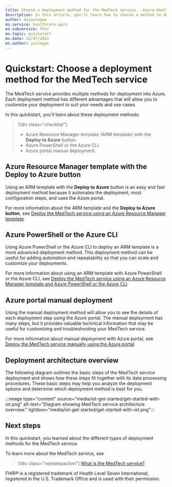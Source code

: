 ```yaml
---
title: Choose a deployment method for the MedTech service - Azure Health Data Services
description: In this article, you'll learn how to choose a method to deploy the MedTech service.
author: msjasteppe
ms.service: healthcare-apis
ms.subservice: fhir
ms.topic: quickstart
ms.date: 12/07/2022
ms.author: jasteppe
---
```


# Quickstart: Choose a deployment method for the MedTech service

The MedTech service provides multiple methods for deployment into Azure. Each deployment method has different advantages that will allow you to customize your deployment to suit your needs and use cases.

In this quickstart, you'll learn about these deployment methods:

> [!div class="checklist"]
> - Azure Resource Manager template (ARM template) with the **Deploy to Azure** button.
> - Azure PowerShell or the Azure CLI.
> - Azure portal manual deployment. 

## Azure Resource Manager template with the Deploy to Azure button

Using an ARM template with the **Deploy to Azure** button is an easy and fast deployment method because it automates the deployment, most configuration steps, and uses the Azure portal.

For more information about the ARM template and the **Deploy to Azure button**, see [Deploy the MedTech service using an Azure Resource Manager template](deploy-new-button.md).

## Azure PowerShell or the Azure CLI

Using Azure PowerShell or the Azure CLI to deploy an ARM template is a more advanced deployment method. This deployment method can be useful for adding automation and repeatability so that you can scale and customize your deployments.

For more information about using an ARM template with Azure PowerShell or the Azure CLI, see [Deploy the MedTech service using an Azure Resource Manager template and Azure PowerShell or the Azure CLI](deploy-new-powershell-cli.md).

## Azure portal manual deployment

Using the manual deployment method will allow you to see the details of each deployment step using the Azure portal. The manual deployment has many steps, but it provides valuable technical information that may be useful for customizing and troubleshooting your MedTech service.

For more information about manual deployment with Azure portal, see [Deploy the MedTech service manually using the Azure portal](deploy-new-manual.md).

## Deployment architecture overview

The following diagram outlines the basic steps of the MedTech service deployment and shows how these steps fit together with its data processing procedures. These basic steps may help you analyze the deployment options and determine which deployment method is best for you.

:::image type="content" source="media/iot-get-started/get-started-with-iot.png" alt-text="Diagram showing MedTech service architecture overview." lightbox="media/iot-get-started/get-started-with-iot.png":::

## Next steps

In this quickstart, you learned about the different types of deployment methods for the MedTech service. 

To learn more about the MedTech service, see

> [!div class="nextstepaction"]
> [What is the MedTech service?](iot-connector-overview.md)

FHIR&#174; is a registered trademark of Health Level Seven International, registered in the U.S. Trademark Office and is used with their permission.
